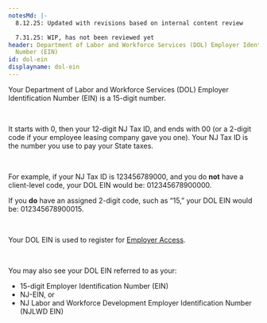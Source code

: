 ```yaml
---
notesMd: |-
  8.12.25: Updated with revisions based on internal content review 

  7.31.25: WIP, has not been reviewed yet
header: Department of Labor and Workforce Services (DOL) Employer Identification
  Number (EIN)
id: dol-ein
displayname: dol-ein
---
```

Your Department of Labor and Workforce Services (DOL) Employer Identification Number (EIN) is a 15-digit number.

&nbsp;

It starts with 0, then your 12-digit NJ Tax ID, and ends with 00 (or a 2-digit code if your employee leasing company gave you one). Your NJ Tax ID is the number you use to pay your State taxes.

&nbsp;

For example, if your NJ Tax ID is 123456789000, and you do **not** have a client-level code, your DOL EIN would be: 012345678900000. 

If you **do** have an assigned 2-digit code, such as “15,” your DOL EIN would be: 012345678900015. 

&nbsp;

Your DOL EIN is used to register for [Employer Access](https://www.nj.gov/labor/ea/employer-services/register-update/employeraccess.shtml).

&nbsp;

You may also see your DOL EIN referred to as your:

* 15-digit Employer Identification Number (EIN)
* NJ-EIN, or
* NJ Labor and Workforce Development Employer Identification Number (NJLWD EIN)